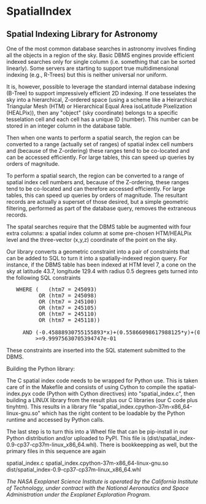 # SpatialIndex

## Spatial Indexing Library for Astronomy

One of the most common database searches in astronomy involves finding all the 
objects in a region of the sky.  Basic DBMS engines provide efficient indexed 
searches only for single column (i.e. something that can be sorted linearly).
Some servers are starting to support true multidimensional indexing (e.g.,
R-Trees) but this is neither universal nor uniform.

It is, however, possible to leverage the standard internal database indexing
(B-Tree) to support impressively efficient 2D indexing.  If one tesselates the
sky into a hierarchical, Z-ordered space (using a scheme like a Heirarchical
Triangular Mesh (HTM)  or Hierarchical Equal Area isoLatitude Pixelization
(HEALPix)), then any "object" (sky coordinate) belongs to a specific 
tesselation cell and each cell has a unique ID (number).  This number can
be stored in an integer column in the database table.

Then when one wants to perform a spatial search, the region can be converted
to a range (actually set of ranges) of spatial index cell numbers and
(because of the Z-ordering) these ranges tend to be co-located and can be
accessed efficiently.  For large tables, this can speed up queries by orders
of magnitude.

To perform a spatial search, the region can be converted to a range of spatial index cell numbers and, because of the Z-ordering,  these ranges tend to be co-located and can therefore accessed efficiently.  For large tables, this can speed up queries by orders of magnitude. The resultant records are actually a superset of those desired, but a simple geometric filtering, performed as part of the database query, removes the extraneous records.

The spatal searches require that the DBMS table be augmented with four extra columns: a spatial index column at some pre-chosen HTM/HEALPix level and the three-vector (x,y,z) coordinate of the point on the sky.

Our library converts a geometric constraint into a pair of constraints that
can be added to  SQL to turn it into a spatially-indexed region query.  For instance, if the DBMS table has been indexed at HTM level
7, a cone on the sky at latitude 43.7, longitude 129.4 with radius 0.5 degrees
gets turned into the following SQL constraints 

<pre>
   WHERE (   (htm7 = 245093) 
          OR (htm7 = 245098) 
          OR (htm7 = 245100)
          OR (htm7 = 245105) 
          OR (htm7 = 245110)
          OR (htm7 = 245118))

     AND (-0.45888930755155893*x)+(0.55866098617988125*y)+(0.69088241107685844*z)
         >=9.99975630705394747e-01
</pre>

These constraints are inserted into the SQL statement  submitted to the DBMS.

Building the Python library:

The C spatial index code needs to be wrapped for Python use.  This is taken care
of in the Makefile and consists of using Cython to compile the spatial-index.pyx
code (Python with Cython directives) into "spatial_index.c", then building 
a LINUX library from the result plus our C libraries (our C code plus tinyhtm).
This results in a library file "spatial_index.cpython-37m-x86_64-linux-gnu.so"
which has the right content to be loadable by the Python runtime and accessed by 
Python calls.

The last step is to turn this into a Wheel file that can be pip-install in
our Python distribution and/or uploaded to PyPI.  This file is
(dist/spatial_index-0.9-cp37-cp37m-linux_x86_64.whl).  There is bookkeepping
as well, but the primary files in this sequence are again

  spatial_index.c
  spatial_index.cpython-37m-x86_64-linux-gnu.so
  dist/spatial_index-0.9-cp37-cp37m-linux_x86_64.whl

*The NASA Exoplanet Science Institute is operated by the California Institute of Technology, under contract with the National Aeronautics and Space Administration under the Exoplanet Exploration Program.*
